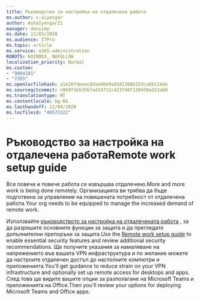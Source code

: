 ```yaml
---
title: Ръководство за настройка на отдалечена работа
ms.author: v-aiyengar
author: AshaIyengar21
manager: dansimp
ms.date: 12/03/2020
ms.audience: ITPro
ms.topic: article
ms.service: o365-administration
ROBOTS: NOINDEX, NOFOLLOW
localization_priority: Normal
ms.custom:
- "9004181"
- "7355"
ms.openlocfilehash: a1e26fdeeac6dae00e9ad3d1308b253ca6b114de
ms.sourcegitcommit: c069f1b53567ad14711c423740f120439a312a60
ms.translationtype: MT
ms.contentlocale: bg-BG
ms.lasthandoff: 12/04/2020
ms.locfileid: "49573322"
---
```

# <a name="remote-work-setup-guide"></a><span data-ttu-id="15e9e-102">Ръководство за настройка на отдалечена работа</span><span class="sxs-lookup"><span data-stu-id="15e9e-102">Remote work setup guide</span></span>

<span data-ttu-id="15e9e-103">Все повече и повече работа се извършва отдалечено.</span><span class="sxs-lookup"><span data-stu-id="15e9e-103">More and more work is being done remotely.</span></span> <span data-ttu-id="15e9e-104">Организацията ви трябва да бъде подготвена за управление на повишената потребност от отдалечена работа.</span><span class="sxs-lookup"><span data-stu-id="15e9e-104">Your org needs to be equipped to manage the increased demand of remote work.</span></span>

<span data-ttu-id="15e9e-105">Използвайте [ръководството за настройка на отдалечената работа](https://go.microsoft.com/fwlink/?linkid=2142062) , за да разрешите основните функции за защита и да прегледате допълнителни препоръки за защита.</span><span class="sxs-lookup"><span data-stu-id="15e9e-105">Use the [Remote work setup guide](https://go.microsoft.com/fwlink/?linkid=2142062) to enable essential security features and review additional security recommendations.</span></span> <span data-ttu-id="15e9e-106">Ще получите указания за намаляване на напрежението във вашата VPN инфраструктура и по желание можете да настроите отдалечен достъп до настолните компютри и приложенията.</span><span class="sxs-lookup"><span data-stu-id="15e9e-106">You'll get guidance to reduce strain on your VPN infrastructure and optionally set up remote access for desktops and apps.</span></span> <span data-ttu-id="15e9e-107">След това ще видите вашите опции за разполагане на Microsoft Teams и приложенията на Office.</span><span class="sxs-lookup"><span data-stu-id="15e9e-107">Then you'll review your options for deploying ‎Microsoft Teams‎ and ‎Office‎ apps.</span></span>
